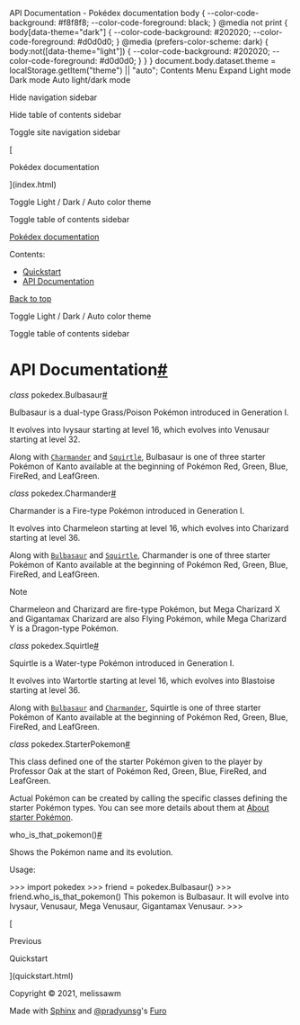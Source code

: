 API Documentation - Pokédex documentation    body { --color-code-background: #f8f8f8; --color-code-foreground: black; } @media not print { body\[data-theme="dark"\] { --color-code-background: #202020; --color-code-foreground: #d0d0d0; } @media (prefers-color-scheme: dark) { body:not(\[data-theme="light"\]) { --color-code-background: #202020; --color-code-foreground: #d0d0d0; } } } document.body.dataset.theme = localStorage.getItem("theme") || "auto"; Contents Menu Expand Light mode Dark mode Auto light/dark mode  

Hide navigation sidebar

Hide table of contents sidebar

Toggle site navigation sidebar

[

Pokédex documentation

](index.html)

Toggle Light / Dark / Auto color theme

Toggle table of contents sidebar

[Pokédex documentation](index.html)

  

Contents:

*   [Quickstart](quickstart.html)
*   [API Documentation](#)

[Back to top](#)

Toggle Light / Dark / Auto color theme

Toggle table of contents sidebar

API Documentation[#](#module-pokedex "Permalink to this heading")
=================================================================

_class_ pokedex.Bulbasaur[#](#pokedex.Bulbasaur "Permalink to this definition")

Bulbasaur is a dual-type Grass/Poison Pokémon introduced in Generation I.

It evolves into Ivysaur starting at level 16, which evolves into Venusaur starting at level 32.

Along with [`Charmander`](#pokedex.Charmander "pokedex.Charmander") and [`Squirtle`](#pokedex.Squirtle "pokedex.Squirtle"), Bulbasaur is one of three starter Pokémon of Kanto available at the beginning of Pokémon Red, Green, Blue, FireRed, and LeafGreen.

_class_ pokedex.Charmander[#](#pokedex.Charmander "Permalink to this definition")

Charmander is a Fire-type Pokémon introduced in Generation I.

It evolves into Charmeleon starting at level 16, which evolves into Charizard starting at level 36.

Along with [`Bulbasaur`](#pokedex.Bulbasaur "pokedex.Bulbasaur") and [`Squirtle`](#pokedex.Squirtle "pokedex.Squirtle"), Charmander is one of three starter Pokémon of Kanto available at the beginning of Pokémon Red, Green, Blue, FireRed, and LeafGreen.

Note

Charmeleon and Charizard are fire-type Pokémon, but Mega Charizard X and Gigantamax Charizard are also Flying Pokémon, while Mega Charizard Y is a Dragon-type Pokémon.

_class_ pokedex.Squirtle[#](#pokedex.Squirtle "Permalink to this definition")

Squirtle is a Water-type Pokémon introduced in Generation I.

It evolves into Wartortle starting at level 16, which evolves into Blastoise starting at level 36.

Along with [`Bulbasaur`](#pokedex.Bulbasaur "pokedex.Bulbasaur") and [`Charmander`](#pokedex.Charmander "pokedex.Charmander"), Squirtle is one of three starter Pokémon of Kanto available at the beginning of Pokémon Red, Green, Blue, FireRed, and LeafGreen.

_class_ pokedex.StarterPokemon[#](#pokedex.StarterPokemon "Permalink to this definition")

This class defined one of the starter Pokémon given to the player by Professor Oak at the start of Pokémon Red, Green, Blue, FireRed, and LeafGreen.

Actual Pokémon can be created by calling the specific classes defining the starter Pokémon types. You can see more details about them at [About starter Pokémon](quickstart.html#starter).

who\_is\_that\_pokemon()[#](#pokedex.StarterPokemon.who_is_that_pokemon "Permalink to this definition")

Shows the Pokémon name and its evolution.

Usage:

\>>> import pokedex
\>>> friend \= pokedex.Bulbasaur()
\>>> friend.who\_is\_that\_pokemon()
This pokemon is Bulbasaur.
It will evolve into Ivysaur, Venusaur, Mega Venusaur, Gigantamax Venusaur.
\>>>

[

Previous

Quickstart



](quickstart.html)

Copyright © 2021, melissawm

Made with [Sphinx](https://www.sphinx-doc.org/) and [@pradyunsg](https://pradyunsg.me)'s [Furo](https://github.com/pradyunsg/furo)